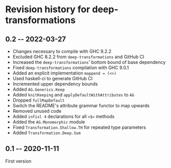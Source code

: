 # Revision history for deep-transformations

## 0.2 -- 2022-03-27

* Changes necessary to compile with GHC 9.2.2
* Excluded GHC 8.2.2 from `deep-transformations` and GitHub CI
* Increased the `deep-transformations`' bottom bound of base dependency
* Fixed `deep-transformations` compilation with GHC 9.0.1
* Added an explicit implementation `mappend = (<>)`
* Used haskell-ci to generate GitHub CI
* Incremented upper dependency bounds
* Added `AG.Generics.Keep`
* Added `knitKeeping` and `applyDefaultWithAttributes` to `AG`
* Dropped `fullMapDefault`
* Switch the README's attribute grammar functor to map upwards
* Removed unused code
* Added `infixl 4` declarations for all `<$>` methods
* Added the `AG.Monomorphic` module
* Fixed `Transformation.Shallow.TH` for repeated type parameters
* Added `Transformation.Deep.Sum`

## 0.1 -- 2020-11-11

First version

